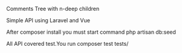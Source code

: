 Comments Tree with n-deep children

Simple API using Laravel and Vue

After composer install you must start command   php artisan db:seed 

All API covered test.You run  composer test tests/
